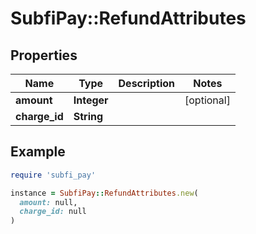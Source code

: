 # SubfiPay::RefundAttributes

## Properties

| Name | Type | Description | Notes |
| ---- | ---- | ----------- | ----- |
| **amount** | **Integer** |  | [optional] |
| **charge_id** | **String** |  |  |

## Example

```ruby
require 'subfi_pay'

instance = SubfiPay::RefundAttributes.new(
  amount: null,
  charge_id: null
)
```


